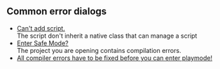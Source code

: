 ## Common error dialogs
- [Can't add script.](../Programming/Scripts/Loading/Script%20Name.md)  
  The script don't inherit a native class that can manage a script  
- [Enter Safe Mode?](Safe%20Mode.md)  
  The project you are opening contains compilation errors.
- [All compiler errors have to be fixed before you can enter playmode!](Compiler%20Errors.md)